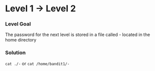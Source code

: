 # Level 1 -> Level 2

### Level Goal
The password for the next level is stored in a file called - located in the home directory

### Solution
`cat ./-`
or
`cat /home/bandit1/-`
